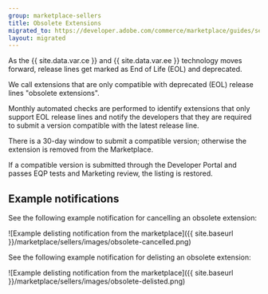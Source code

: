 ```yaml
---
group: marketplace-sellers
title: Obsolete Extensions
migrated_to: https://developer.adobe.com/commerce/marketplace/guides/sellers/compatibility/obsolete-extensions/
layout: migrated
---
```


As the {{ site.data.var.ce }} and {{ site.data.var.ee }} technology moves forward, release lines get marked as End of Life (EOL) and deprecated.

We call extensions that are only compatible with deprecated (EOL) release lines "obsolete extensions".

Monthly automated checks are performed to identify extensions that only support EOL release lines and notify the developers that they are required to submit a version compatible with the latest release line.

There is a 30-day window to submit a compatible version; otherwise the extension is removed from the Marketplace.

If a compatible version is submitted through the Developer Portal and passes EQP tests and Marketing review, the listing is restored.

## Example notifications

See the following example notification for cancelling an obsolete extension:

![Example delisting notification from the marketplace]({{ site.baseurl }}/marketplace/sellers/images/obsolete-cancelled.png)

See the following example notification for delisting an obsolete extension:

![Example delisting notification from the marketplace]({{ site.baseurl }}/marketplace/sellers/images/obsolete-delisted.png)